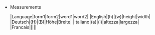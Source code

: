 * Measurements

  |Language|form1|form2|word1|word2|
  |English|(h)|(w)|height|width|
  |Deutsch|(H)|(B)|Höhe|Breite|
  |Italiano|(a)|(l)|altezza|largezza|
  |Francais|||||
